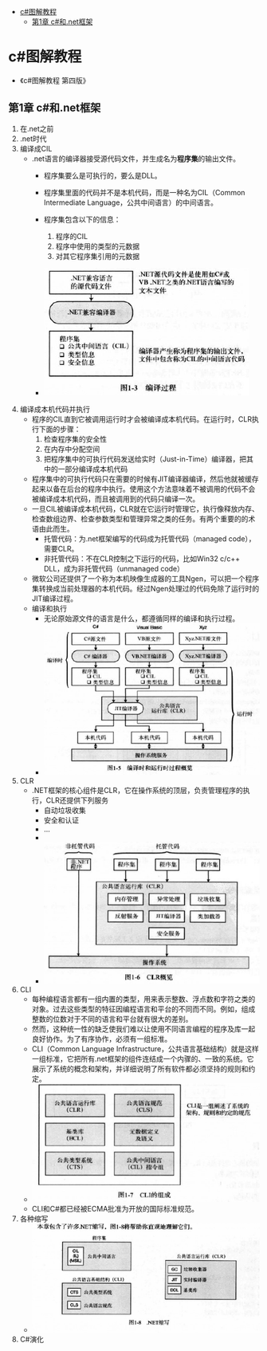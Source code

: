 <!-- TOC -->

- [c#图解教程](#c图解教程)
    - [第1章 c#和.net框架](#第1章-c和net框架)

<!-- /TOC -->

# c#图解教程

- 《c#图解教程 第四版》

## 第1章 c#和.net框架

1. 在.net之前
2. .net时代
3. 编译成CIL
    - .net语言的编译器接受源代码文件，并生成名为**程序集**的输出文件。
        - 程序集要么是可执行的，要么是DLL。
        - 程序集里面的代码并不是本机代码，而是一种名为CIL（Common Intermediate Language，公共中间语言）的中间语言。
        - 程序集包含以下的信息：
            1. 程序的CIL
            2. 程序中使用的类型的元数据
            3. 对其它程序集引用的元数据
            
        - ![compile_progress.png](../assets/compile_progress.png)
4. 编译成本机代码并执行
    - 程序的CIL直到它被调用运行时才会被编译成本机代码。在运行时，CLR执行下面的步骤：
        1. 检查程序集的安全性
        2. 在内存中分配空间
        3. 把程序集中的可执行代码发送给实时（Just-in-Time）编译器，把其中的一部分编译成本机代码
    - 程序集中的可执行代码只在需要的时候有JIT编译器编译，然后他就被缓存起来以备在后台的程序中执行。使用这个方法意味着不被调用的代码不会被编译成本机代码，而且被调用到的代码只编译一次。
    - 一旦CIL被编译成本机代码，CLR就在它运行时管理它，执行像释放内存、检查数组边界、检查参数类型和管理异常之类的任务。有两个重要的的术语由此而生。
        - 托管代码：为.net框架编写的代码成为托管代码（managed code），需要CLR。
        - 非托管代码：不在CLR控制之下运行的代码，比如Win32 c/c++ DLL，成为非托管代码（unmanaged code）
    - 微软公司还提供了一个称为本机映像生成器的工具Ngen，可以把一个程序集转换成当前处理器的本机代码。经过Ngen处理过的代码免除了运行时的JIT编译过程。
    - 编译和执行
        - 无论原始源文件的语言是什么，都遵循同样的编译和执行过程。
        - ![compile_and_runtime_progress.png](../assets/compile_and_runtime_progress.png)
5. CLR
    - .NET框架的核心组件是CLR，它在操作系统的顶层，负责管理程序的执行，CLR还提供下列服务
        - 自动垃圾收集
        - 安全和认证
        - ...
        - 
        - ![clr_overview.png](../assets/clr_overview.png)
6. CLI
    - 每种编程语言都有一组内置的类型，用来表示整数、浮点数和字符之类的对象。过去这些类型的特征因编程语言和平台的不同而不同。例如，组成整数的位数对于不同的语言和平台就有很大的差别。
    - 然而，这种统一性的缺乏使我们难以让使用不同语言编程的程序及库一起良好协作。为了有序协作，必须有一组标准。
    - CLI（Common Language Infrastructure，公共语言基础结构）就是这样一组标准，它把所有.net框架的组件连结成一个内骤的、一致的系统。它展示了系统的概念和架构，并详细说明了所有软件都必须坚持的规则和约定。
    - ![cli_component.png](../assets/cli_component.png)
    - CLI和C#都已经被ECMA批准为开放的国际标准规范。
7. 各种缩写
    - ![net_abbreviation.png](../assets/net_abbreviation.png)
8. C#演化

<!-- ##第2章 c#编程概述

1. 一个简单的C#程序
2. 标识符
3. 关键字
4. Main：程序的起始点
5. 空白
6. 语句
7. 从程序中输出文本
8. 注释：为代码添加注释 -->